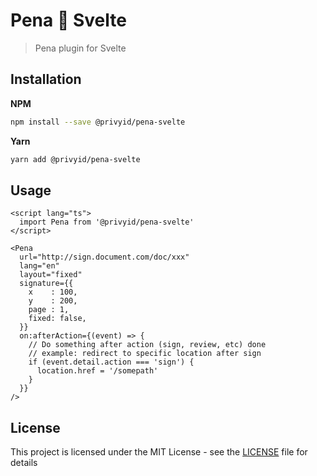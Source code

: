 # Pena 🧡 Svelte

> Pena plugin for Svelte

## Installation

**NPM**

```bash
npm install --save @privyid/pena-svelte
```

**Yarn**
```bash
yarn add @privyid/pena-svelte
```

## Usage

```svelte
<script lang="ts">
  import Pena from '@privyid/pena-svelte'
</script>

<Pena
  url="http://sign.document.com/doc/xxx"
  lang="en"
  layout="fixed"
  signature={{
    x    : 100,
    y    : 200,
    page : 1,
    fixed: false,
  }}
  on:afterAction={(event) => {
    // Do something after action (sign, review, etc) done
    // example: redirect to specific location after sign
    if (event.detail.action === 'sign') {
      location.href = '/somepath'
    }
  }}
/>
```

## License

This project is licensed under the MIT License - see the [LICENSE](/LICENSE) file for details
